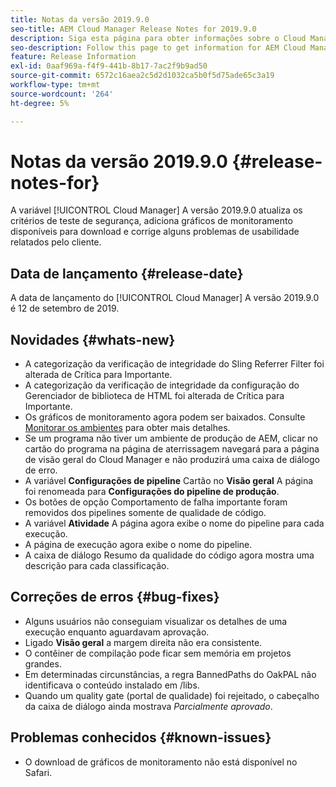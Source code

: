 ```yaml
---
title: Notas da versão 2019.9.0
seo-title: AEM Cloud Manager Release Notes for 2019.9.0
description: Siga esta página para obter informações sobre o Cloud Manager Versão 2019.9.0.
seo-description: Follow this page to get information for AEM Cloud Manager Release 2019.9.0.
feature: Release Information
exl-id: 0aaf969a-f4f9-441b-8b17-7ac2f9b9ad50
source-git-commit: 6572c16aea2c5d2d1032ca5b0f5d75ade65c3a19
workflow-type: tm+mt
source-wordcount: '264'
ht-degree: 5%

---
```


# Notas da versão 2019.9.0 {#release-notes-for}

A variável [!UICONTROL Cloud Manager] A versão 2019.9.0 atualiza os critérios de teste de segurança, adiciona gráficos de monitoramento disponíveis para download e corrige alguns problemas de usabilidade relatados pelo cliente.

## Data de lançamento {#release-date}

A data de lançamento do [!UICONTROL Cloud Manager] A versão 2019.9.0 é 12 de setembro de 2019.

## Novidades {#whats-new}

* A categorização da verificação de integridade do Sling Referrer Filter foi alterada de Crítica para Importante.
* A categorização da verificação de integridade da configuração do Gerenciador de biblioteca de HTML foi alterada de Crítica para Importante.
* Os gráficos de monitoramento agora podem ser baixados. Consulte [Monitorar os ambientes](/help/using/monitoring-environments.md) para obter mais detalhes.
* Se um programa não tiver um ambiente de produção de AEM, clicar no cartão do programa na página de aterrissagem navegará para a página de visão geral do Cloud Manager e não produzirá uma caixa de diálogo de erro.
* A variável **Configurações de pipeline** Cartão no **Visão geral** A página foi renomeada para **Configurações do pipeline de produção**.
* Os botões de opção Comportamento de falha importante foram removidos dos pipelines somente de qualidade de código.
* A variável **Atividade** A página agora exibe o nome do pipeline para cada execução.
* A página de execução agora exibe o nome do pipeline.
* A caixa de diálogo Resumo da qualidade do código agora mostra uma descrição para cada classificação.

## Correções de erros {#bug-fixes}

* Alguns usuários não conseguiam visualizar os detalhes de uma execução enquanto aguardavam aprovação.
* Ligado **Visão geral** a margem direita não era consistente.
* O contêiner de compilação pode ficar sem memória em projetos grandes.
* Em determinadas circunstâncias, a regra BannedPaths do OakPAL não identificava o conteúdo instalado em /libs.
* Quando um quality gate (portal de qualidade) foi rejeitado, o cabeçalho da caixa de diálogo ainda mostrava *Parcialmente aprovado*.

## Problemas conhecidos {#known-issues}

* O download de gráficos de monitoramento não está disponível no Safari.
